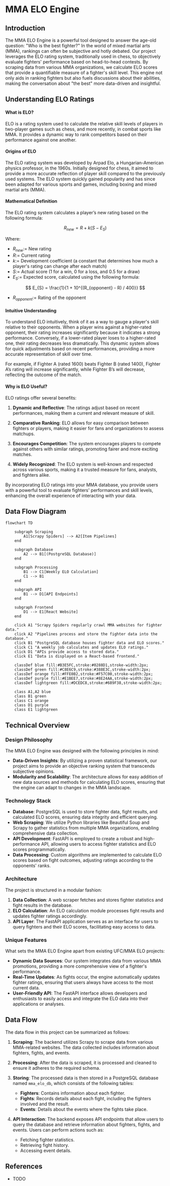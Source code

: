 # MMA ELO Engine

## Introduction
The MMA ELO Engine is a powerful tool designed to answer the age-old question: "Who is the best fighter?" In the world of mixed martial arts (MMA), rankings can often be subjective and hotly debated. Our project leverages the ELO rating system, traditionally used in chess, to objectively evaluate fighters' performance based on head-to-head contests. By scraping data from various MMA organizations, we calculate ELO scores that provide a quantifiable measure of a fighter's skill level. This engine not only aids in ranking fighters but also fuels discussions about their abilities, making the conversation about "the best" more data-driven and insightful.

## Understanding ELO Ratings

#### What is ELO?

ELO is a rating system used to calculate the relative skill levels of players in two-player games such as chess, and more recently, in combat sports like MMA. It provides a dynamic way to rank competitors based on their performance against one another.

#### Origins of ELO

The ELO rating system was developed by Arpad Elo, a Hungarian-American physics professor, in the 1960s. Initially designed for chess, it aimed to provide a more accurate reflection of player skill compared to the previously used systems. The ELO system quickly gained popularity and has since been adapted for various sports and games, including boxing and mixed martial arts (MMA).

#### Mathematical Definition

The ELO rating system calculates a player’s new rating based on the following formula:

$$
R_{new} = R + k (S - E_{S})
$$

Where:

- $R_{new} :=$ New rating
- $R :=$ Current rating
- $k :=$ Development coefficient (a constant that determines how much a player's rating can change after each match)
- $S :=$ Actual score (1 for a win, 0 for a loss, and 0.5 for a draw)
- $E_{S} :=$ Expected score, calculated using the following formula:

$$
E_{S} = \frac{1}{1 + 10^{(R_{opponent} - R) / 400}}
$$

- $R_{opponent}:=$ Rating of the opponent

#### Intuitive Understanding

To understand ELO intuitively, think of it as a way to gauge a player's skill relative to their opponents. When a player wins against a higher-rated opponent, their rating increases significantly because it indicates a strong performance. Conversely, if a lower-rated player loses to a higher-rated one, their rating decreases less dramatically. This dynamic system allows for quick adjustments based on recent performances, providing a more accurate representation of skill over time.

For example, if Fighter A (rated 1600) beats Fighter B (rated 1400), Fighter A’s rating will increase significantly, while Fighter B’s will decrease, reflecting the outcome of the match.

#### Why is ELO Useful?

ELO ratings offer several benefits:

1. **Dynamic and Reflective**: The ratings adjust based on recent performances, making them a current and relevant measure of skill.

2. **Comparative Ranking**: ELO allows for easy comparison between fighters or players, making it easier for fans and organizations to assess matchups.

3. **Encourages Competition**: The system encourages players to compete against others with similar ratings, promoting fairer and more exciting matches.

4. **Widely Recognized**: The ELO system is well-known and respected across various sports, making it a trusted measure for fans, analysts, and fighters alike.

By incorporating ELO ratings into your MMA database, you provide users with a powerful tool to evaluate fighters' performances and skill levels, enhancing the overall experience of interacting with your data.

## Data Flow Diagram

```mermaid
flowchart TD

    subgraph Scraping
        A1[Scrapy Spiders] --> A2[Item Pipelines]
    end

    subgraph Database
        A2 --> B1[(PostgreSQL Database)]
    end

    subgraph Processing
        B1 --> C1[Weekly ELO Calculation]
        C1 --> B1
    end

    subgraph API
        B1 --> D1[API Endpoints]
    end

    subgraph Frontend
        D1 --> E1[React Website]
    end

    click A1 "Scrapy Spiders regularly crawl MMA websites for fighter data."
    click A2 "Pipelines process and store the fighter data into the database."
    click B1 "PostgreSQL database houses fighter data and ELO scores."
    click C1 "A weekly job calculates and updates ELO ratings."
    click D1 "APIs provide access to stored data."
    click E1 "Data is displayed on a React-based frontend."

    classDef blue fill:#B3E5FC,stroke:#0288D1,stroke-width:2px;
    classDef green fill:#C8E6C9,stroke:#388E3C,stroke-width:2px;
    classDef orange fill:#FFE0B2,stroke:#F57C00,stroke-width:2px;
    classDef purple fill:#E1BEE7,stroke:#8E24AA,stroke-width:2px;
    classDef lightgreen fill:#DCEDC8,stroke:#689F38,stroke-width:2px;

    class A1,A2 blue
    class B1 green
    class C1 orange
    class D1 purple
    class E1 lightgreen
```


## Technical Overview

### Design Philosophy
The MMA ELO Engine was designed with the following principles in mind:
- **Data-Driven Insights**: By utilizing a proven statistical framework, our project aims to provide an objective ranking system that transcends subjective opinions.
- **Modularity and Scalability**: The architecture allows for easy addition of new data sources and methods for calculating ELO scores, ensuring that the engine can adapt to changes in the MMA landscape.

### Technology Stack
- **Database**: PostgreSQL is used to store fighter data, fight results, and calculated ELO scores, ensuring data integrity and efficient querying.
- **Web Scraping**: We utilize Python libraries like Beautiful Soup and Scrapy to gather statistics from multiple MMA organizations, enabling comprehensive data collection.
- **API Development**: FastAPI is employed to create a robust and high-performance API, allowing users to access fighter statistics and ELO scores programmatically.
- **Data Processing**: Custom algorithms are implemented to calculate ELO scores based on fight outcomes, adjusting ratings according to the opponents' ranks.

### Architecture
The project is structured in a modular fashion:
1. **Data Collection**: A web scraper fetches and stores fighter statistics and fight results in the database.
2. **ELO Calculation**: An ELO calculation module processes fight results and updates fighter ratings accordingly.
3. **API Layer**: The FastAPI application serves as an interface for users to query fighters and their ELO scores, facilitating easy access to data.

### Unique Features
What sets the MMA ELO Engine apart from existing UFC/MMA ELO projects:
- **Dynamic Data Sources**: Our system integrates data from various MMA promotions, providing a more comprehensive view of a fighter's performance.
- **Real-Time Updates**: As fights occur, the engine automatically updates fighter ratings, ensuring that users always have access to the most current data.
- **User-Friendly API**: The FastAPI interface allows developers and enthusiasts to easily access and integrate the ELO data into their applications or analyses.

## Data Flow

The data flow in this project can be summarized as follows:

1. **Scraping**: The backend utilizes Scrapy to scrape data from various MMA-related websites. The data collected includes information about fighters, fights, and events.

2. **Processing**: After the data is scraped, it is processed and cleaned to ensure it adheres to the required schema.

3. **Storing**: The processed data is then stored in a PostgreSQL database named `mma_elo_db`, which consists of the following tables:
   - **Fighters**: Contains information about each fighter.
   - **Fights**: Records details about each fight, including the fighters involved and the result.
   - **Events**: Details about the events where the fights take place.

4. **API Interaction**: The backend exposes API endpoints that allow users to query the database and retrieve information about fighters, fights, and events. Users can perform actions such as:
   - Fetching fighter statistics.
   - Retrieving fight history.
   - Accessing event details.

## References
- TODO
